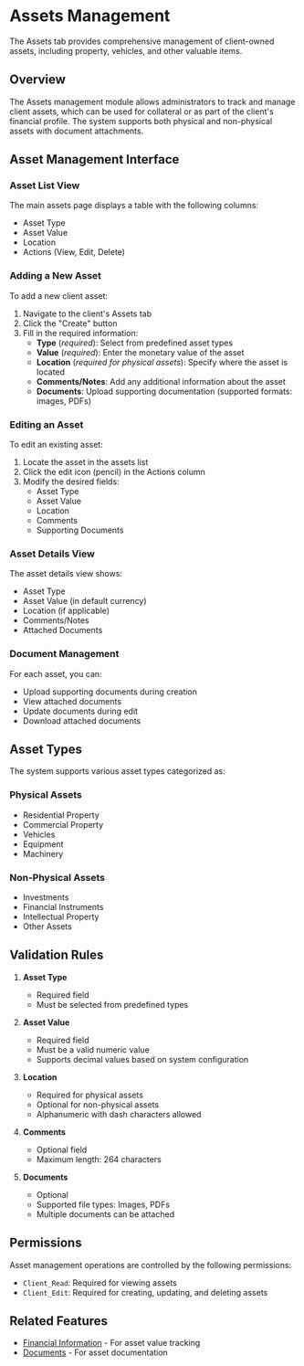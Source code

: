 # Assets Management

The Assets tab provides comprehensive management of client-owned assets, including property, vehicles, and other valuable items.

## Overview

The Assets management module allows administrators to track and manage client assets, which can be used for collateral or as part of the client's financial profile. The system supports both physical and non-physical assets with document attachments.

## Asset Management Interface

### Asset List View
The main assets page displays a table with the following columns:
- Asset Type
- Asset Value
- Location
- Actions (View, Edit, Delete)

### Adding a New Asset

To add a new client asset:

1. Navigate to the client's Assets tab
2. Click the "Create" button
3. Fill in the required information:
   - **Type** (*required*): Select from predefined asset types
   - **Value** (*required*): Enter the monetary value of the asset
   - **Location** (*required for physical assets*): Specify where the asset is located
   - **Comments/Notes**: Add any additional information about the asset
   - **Documents**: Upload supporting documentation (supported formats: images, PDFs)

### Editing an Asset

To edit an existing asset:

1. Locate the asset in the assets list
2. Click the edit icon (pencil) in the Actions column
3. Modify the desired fields:
   - Asset Type
   - Asset Value
   - Location
   - Comments
   - Supporting Documents

### Asset Details View

The asset details view shows:
- Asset Type
- Asset Value (in default currency)
- Location (if applicable)
- Comments/Notes
- Attached Documents

### Document Management

For each asset, you can:
- Upload supporting documents during creation
- View attached documents
- Update documents during edit
- Download attached documents

## Asset Types

The system supports various asset types categorized as:

### Physical Assets
- Residential Property
- Commercial Property
- Vehicles
- Equipment
- Machinery

### Non-Physical Assets
- Investments
- Financial Instruments
- Intellectual Property
- Other Assets

## Validation Rules

1. **Asset Type**
   - Required field
   - Must be selected from predefined types

2. **Asset Value**
   - Required field
   - Must be a valid numeric value
   - Supports decimal values based on system configuration

3. **Location**
   - Required for physical assets
   - Optional for non-physical assets
   - Alphanumeric with dash characters allowed

4. **Comments**
   - Optional field
   - Maximum length: 264 characters

5. **Documents**
   - Optional
   - Supported file types: Images, PDFs
   - Multiple documents can be attached

## Permissions

Asset management operations are controlled by the following permissions:
- `Client_Read`: Required for viewing assets
- `Client_Edit`: Required for creating, updating, and deleting assets

## Related Features

- [Financial Information](./financial-information.md) - For asset value tracking
- [Documents](./documents.md) - For asset documentation 